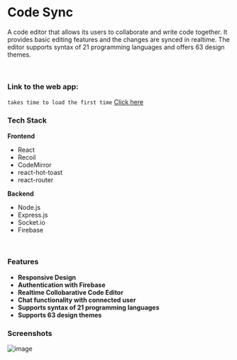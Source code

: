 # Code Sync

A code editor that allows its users to collaborate and write code together. It provides basic editing features and the changes are synced in realtime. The editor supports syntax of 21 programming languages and offers 63 design themes.

<br/>

### Link to the web app:
`takes time to load the first time` [Click here](https://try-t34g.onrender.com/)

### Tech Stack
**Frontend**
- React
- Recoil
- CodeMirror
- react-hot-toast
- react-router

**Backend**
- Node.js
- Express.js
- Socket.io
- Firebase

<br/>

### Features

- **Responsive Design**
- **Authentication with Firebase**
- **Realtime Collobarative Code Editor**
- **Chat functionality with connected user**
- **Supports syntax of 21 programming languages**
- **Supports 63 design themes**

### Screenshots 

![image](https://github.com/user-attachments/assets/401d052b-213a-4edb-b5b5-13705d551601)


